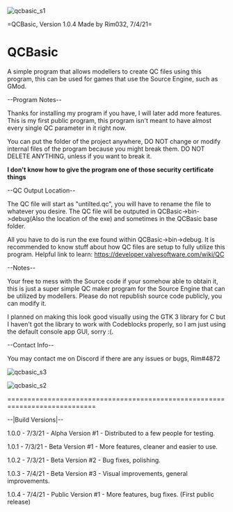 
![qcbasic_s1](https://user-images.githubusercontent.com/45215785/124393717-c9604980-dcc9-11eb-97bd-efb140fb168e.PNG)


=QCBasic, Version 1.0.4
Made by Rim032, 7/4/21=


# QCBasic
A simple program that allows modellers to create QC files using this program, this can be used for games that use the Source Engine, such as GMod.


--Program Notes--

Thanks for installing my program if you have, I will later add more features. 
This is my first public program, this program isn't meant to have almost every single QC
parameter in it right now.

You can put the folder of the project anywhere, DO NOT change or modify 
internal files of the program because you might break them. DO NOT DELETE 
ANYTHING, unless if you want to break it. 

**I don't know how to give the program one of those security certificate things**

--QC Output Location--

The QC file will start as "untilted.qc", you will have to rename 
the file to whatever you desire. The QC file will be outputed in 
QCBasic->bin->debug(Also the location of the exe) and sometimes in the QCBasic base folder.

All you have to do is run the exe found within QCBasic->bin->debug.
It is recommended to know stuff about how QC files are setup to
fully utilize this program. Helpful link to learn: https://developer.valvesoftware.com/wiki/QC

--Notes--

Your free to mess with the Source code if your somehow able to obtain it, this
is just a super simple QC maker program for the Source Engine that can be utilized
by modellers. Please do not republish source code publicly, you can modify it.

I planned on making this look good visually using the GTK 3 library for C but
I haven't got the library to work with Codeblocks properly, so I am just using
the default console app GUI, sorry :(.

--Contact Info--

You may contact me on Discord if there are any issues or bugs, Rim#4872

![qcbasic_s3](https://user-images.githubusercontent.com/45215785/124393716-c9604980-dcc9-11eb-8716-4dd39ad4762a.PNG)

![qcbasic_s2](https://user-images.githubusercontent.com/45215785/124393718-c9604980-dcc9-11eb-8e66-b5f720818160.PNG)

============================================================================

--|Build Versions|--

1.0.0 - 7/3/21 - Alpha Version #1 - Distributed to a few people for testing.

1.0.1 - 7/3/21 - Beta Version #1 - More features, cleaner and easier to use.

1.0.2 - 7/3/21 - Beta Version #2 - Bug fixes, polishing.

1.0.3 - 7/4/21 - Beta Version #3 - Visual improvements, general improvements.

1.0.4 - 7/4/21 - Public Version #1 - More features, bug fixes. (First public release)
